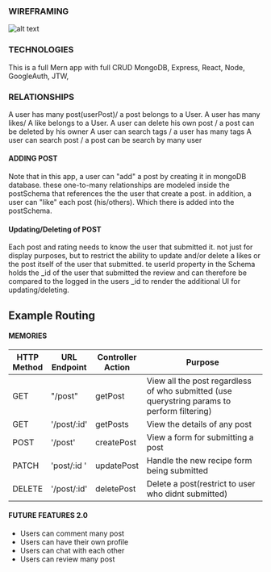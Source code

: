 ### WIREFRAMING
![alt text](../movieflick/public/memories.png)


### TECHNOLOGIES
This is a full Mern app  with full CRUD
MongoDB, Express, React, Node, GoogleAuth, JTW,

### RELATIONSHIPS
A user has many post(userPost)/ a post belongs to a User.
A user has many likes/  A like belongs to a User.
A user can delete his own  post / a post can be deleted by his owner
A user can search tags / a user has many tags 
A user can search post / a post can be search by many user 


#### ADDING POST

Note that in this app, a user can "add" a post by creating it in mongoDB database. these one-to-many relationships are modeled inside the postSchema that references the  the user that create a post.
in addition, a user can "like" each post (his/others). Which there is added into the postSchema.

#### Updating/Deleting of POST

Each post and rating needs to know the user that submitted it. not just for display purposes, but to restrict the ability to update and/or delete a likes or the post itself of the user that submitted. te userId property in the  Schema holds the _id of the user that submitted the review and can therefore be compared to the logged in the users  _id to render the additional UI for updating/deleting.


## Example Routing

#### MEMORIES

|HTTP<br>Method|URL<br>Endpoint|Controller<br>Action|Purpose|
|---|---|---|---|
| GET | "/post" | getPost | View all the post regardless of who submitted (use querystring params to perform filtering) |
| GET | '/post/:id' | getPosts | View the details of any post |
| POST | '/post' | createPost | View a form for submitting a post |
| PATCH | 'post/:id '| updatePost | Handle the new recipe form being submitted |
| DELETE | '/post/:id'| deletePost | Delete a post(restrict to user who didnt submitted) |


#### FUTURE FEATURES 2.0
- Users can comment many post 
- Users can have their own profile 
- Users can chat with each other
- Users can review many post 
